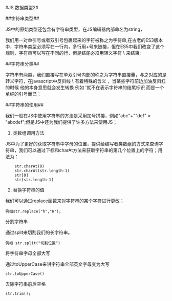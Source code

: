 #JS 数据类型2#

##字符串类型##

JS中的原始类型还包含有字符串类型，在JS编辑器内部命名为string，

我们用一对单引号或者双引号包裹起来的字符被称之为字符串,在古老的ES3版本中，字符串类型必须写在一行内，多行用+号来链接，但在ES5中我们改变了这个规则，字符串可以写在不同的行，但是结尾必须用转义字符 \ 来结束;

##字符串分类##

字符串有两类，我们直接写在单双引号内部的称之为字符串直接量，与之对应的是转义字符，在javascript中反斜线 \ 有着特殊的含义 ，当某些字符前边加油反斜杠的时候 他的本身意思就会发生转换 例如 \'就不在表示字符串的结尾标识 而是一个单纯的引号而已；

##字符串的使用##

我们一般在JS中使用字符串的方法是采用加号拼接，例如"abc"+""def" = "abcdef";但是JS中还为我们提供了许多方法来使用JS；

1. 类数组调用方法

JS中为了更好的获取字符串中字母的位置，提供给编写者类数组的方式来查询字符串，我们可以通过下标和charAt方法来获取字符串的第几个位置上的字符；用法为：

		str.charAt(0)
        str.charAt(str.length-1)
        str[0]
        str[str.length-1]

2. 替换字符串的值

我们可以通过replace函数来对字符串的某个字符进行更改；

    例如str.replace("h","H");

分割字符串

通过split来切割我们的长字符串。

    例如 str.split("切割位置")

将字符串字母全部大写

通过toUpperCase来讲字符串全部英文字母变为大写

    str.toUpperCase()

去除字符串前后空格

	str.trim();